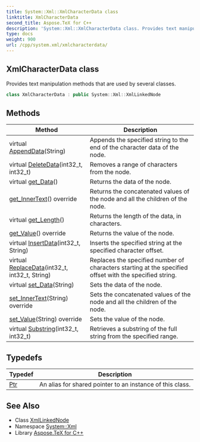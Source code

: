 ```yaml
---
title: System::Xml::XmlCharacterData class
linktitle: XmlCharacterData
second_title: Aspose.TeX for C++
description: 'System::Xml::XmlCharacterData class. Provides text manipulation methods that are used by several classes in C++.'
type: docs
weight: 900
url: /cpp/system.xml/xmlcharacterdata/
---
```

## XmlCharacterData class


Provides text manipulation methods that are used by several classes.

```cpp
class XmlCharacterData : public System::Xml::XmlLinkedNode
```

## Methods

| Method | Description |
| --- | --- |
| virtual [AppendData](./appenddata/)(String) | Appends the specified string to the end of the character data of the node. |
| virtual [DeleteData](./deletedata/)(int32_t, int32_t) | Removes a range of characters from the node. |
| virtual [get_Data](./get_data/)() | Returns the data of the node. |
| [get_InnerText](./get_innertext/)() override | Returns the concatenated values of the node and all the children of the node. |
| virtual [get_Length](./get_length/)() | Returns the length of the data, in characters. |
| [get_Value](./get_value/)() override | Returns the value of the node. |
| virtual [InsertData](./insertdata/)(int32_t, String) | Inserts the specified string at the specified character offset. |
| virtual [ReplaceData](./replacedata/)(int32_t, int32_t, String) | Replaces the specified number of characters starting at the specified offset with the specified string. |
| virtual [set_Data](./set_data/)(String) | Sets the data of the node. |
| [set_InnerText](./set_innertext/)(String) override | Sets the concatenated values of the node and all the children of the node. |
| [set_Value](./set_value/)(String) override | Sets the value of the node. |
| virtual [Substring](./substring/)(int32_t, int32_t) | Retrieves a substring of the full string from the specified range. |
## Typedefs

| Typedef | Description |
| --- | --- |
| [Ptr](./ptr/) | An alias for shared pointer to an instance of this class. |
## See Also

* Class [XmlLinkedNode](../xmllinkednode/)
* Namespace [System::Xml](../)
* Library [Aspose.TeX for C++](../../)
